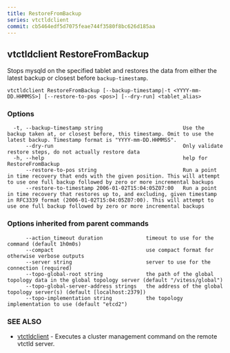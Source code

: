 ```yaml
---
title: RestoreFromBackup
series: vtctldclient
commit: cb5464edf5d7075feae744f3580f8bc626d185aa
---
```

## vtctldclient RestoreFromBackup

Stops mysqld on the specified tablet and restores the data from either the latest backup or closest before `backup-timestamp`.

```
vtctldclient RestoreFromBackup [--backup-timestamp|-t <YYYY-mm-DD.HHMMSS>] [--restore-to-pos <pos>] [--dry-run] <tablet_alias>
```

### Options

```
  -t, --backup-timestamp string                          Use the backup taken at, or closest before, this timestamp. Omit to use the latest backup. Timestamp format is "YYYY-mm-DD.HHMMSS".
      --dry-run                                          Only validate restore steps, do not actually restore data
  -h, --help                                             help for RestoreFromBackup
      --restore-to-pos string                            Run a point in time recovery that ends with the given position. This will attempt to use one full backup followed by zero or more incremental backups
      --restore-to-timestamp 2006-01-02T15:04:05Z07:00   Run a point in time recovery that restores up to, and excluding, given timestamp in RFC3339 format (2006-01-02T15:04:05Z07:00). This will attempt to use one full backup followed by zero or more incremental backups
```

### Options inherited from parent commands

```
      --action_timeout duration              timeout to use for the command (default 1h0m0s)
      --compact                              use compact format for otherwise verbose outputs
      --server string                        server to use for the connection (required)
      --topo-global-root string              the path of the global topology data in the global topology server (default "/vitess/global")
      --topo-global-server-address strings   the address of the global topology server(s) (default [localhost:2379])
      --topo-implementation string           the topology implementation to use (default "etcd2")
```

### SEE ALSO

* [vtctldclient](../)	 - Executes a cluster management command on the remote vtctld server.

